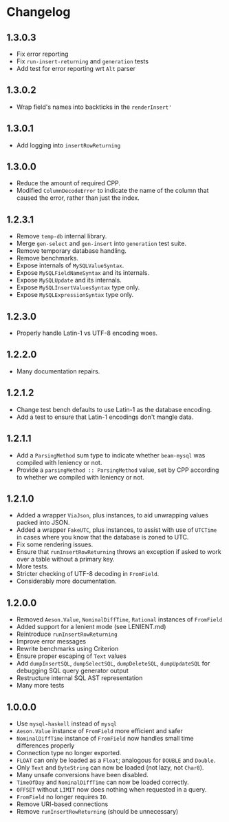 # Changelog

## 1.3.0.3

* Fix error reporting
* Fix `run-insert-returning` and `generation` tests
* Add test for error reporting wrt `Alt` parser

## 1.3.0.2

* Wrap field's names into backticks in the `renderInsert'`

## 1.3.0.1

* Add logging into `insertRowReturning`

## 1.3.0.0

* Reduce the amount of required CPP.
* Modified `ColumnDecodeError` to indicate the name of the column that caused
  the error, rather than just the index.

## 1.2.3.1

* Remove `temp-db` internal library.
* Merge `gen-select` and `gen-insert` into `generation` test suite.
* Remove temporary database handling.
* Remove benchmarks.
* Expose internals of `MySQLValueSyntax`.
* Expose `MySQLFieldNameSyntax` and its internals.
* Expose `MySQLUpdate` and its internals.
* Expose `MySQLInsertValuesSyntax` type only.
* Expose `MySQLExpressionSyntax` type only.

## 1.2.3.0

* Properly handle Latin-1 vs UTF-8 encoding woes.

## 1.2.2.0

* Many documentation repairs.

## 1.2.1.2

* Change test bench defaults to use Latin-1 as the database encoding.
* Add a test to ensure that Latin-1 encodings don't mangle data.

## 1.2.1.1

* Add a `ParsingMethod` sum type to indicate whether `beam-mysql` was compiled
  with leniency or not.
* Provide a `parsingMethod :: ParsingMethod` value, set by CPP according to
  whether we compiled with leniency or not.

## 1.2.1.0

* Added a wrapper `ViaJson`, plus instances, to aid unwrapping values packed
  into JSON.
* Added a wrapper `FakeUTC`, plus instances, to assist with use of `UTCTime` in
  cases where you know that the database is zoned to UTC.
* Fix some rendering issues.
* Ensure that `runInsertRowReturning` throws an exception if asked to work over
  a table without a primary key.
* More tests.
* Stricter checking of UTF-8 decoding in `FromField`.
* Considerably more documentation.


## 1.2.0.0

* Removed `Aeson.Value`, `NominalDiffTime`, `Rational` instances of `FromField`
* Added support for a lenient mode (see LENIENT.md)
* Reintroduce `runInsertRowReturning`
* Improve error messages
* Rewrite benchmarks using Criterion
* Ensure proper escaping of `Text` values
* Add `dumpInsertSQL`, `dumpSelectSQL`, `dumpDeleteSQL`, `dumpUpdateSQL` for
  debugging SQL query generator output
* Restructure internal SQL AST representation
* Many more tests

## 1.0.0.0

* Use `mysql-haskell` instead of `mysql`
* `Aeson.Value` instance of `FromField` more efficient and safer
* `NominalDiffTime` instance of `FromField` now handles small time differences
  properly
* Connection type no longer exported.
* `FLOAT` can only be loaded as a `Float`; analogous for `DOUBLE` and `Double`.
* Only `Text` and `ByteString` can now be loaded (not lazy, not `Char8`).
* Many unsafe conversions have been disabled.
* `TimeOfDay` and `NominalDiffTime` can now be loaded correctly.
* `OFFSET` without `LIMIT` now does nothing when requested in a query.
* `FromField` no longer requires `IO`.
* Remove URI-based connections
* Remove `runInsertRowReturning` (should be unnecessary)
